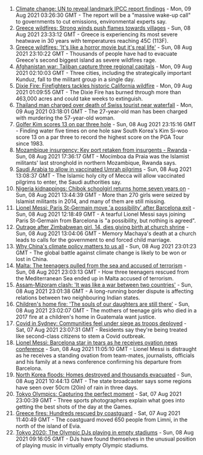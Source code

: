 1. [Climate change: UN to reveal landmark IPCC report findings](https://www.bbc.co.uk/news/science-environment-58141129) - Mon, 09 Aug 2021 03:26:30 GMT - The report will be a "massive wake-up call" to governments to cut emissions, environmental experts say.
2. [Greece wildfires: Strong winds push flames towards villages](https://www.bbc.co.uk/news/world-europe-58141336) - Sun, 08 Aug 2021 23:33:12 GMT - Greece is experiencing its most severe heatwave in 30 years with temperatures reaching 45C (113F).
3. [Greece wildfires: 'It's like a horror movie but it's real life'](https://www.bbc.co.uk/news/world-europe-58141236) - Sun, 08 Aug 2021 23:10:22 GMT - Thousands of people have had to evacuate Greece's second biggest island as severe wildfires rage.
4. [Afghanistan war: Taliban capture three regional capitals](https://www.bbc.co.uk/news/world-asia-58135148) - Mon, 09 Aug 2021 02:10:03 GMT - Three cities, including the strategically important Kunduz, fall to the militant group in a single day.
5. [Dixie Fire: Firefighters tackles historic California wildfire](https://www.bbc.co.uk/news/world-us-canada-58141340) - Mon, 09 Aug 2021 01:09:55 GMT - The Dixie Fire has burned through more than 463,000 acres and could take weeks to extinguish.
6. [Thailand man charged over death of Swiss tourist near waterfall](https://www.bbc.co.uk/news/world-asia-58141926) - Mon, 09 Aug 2021 03:18:01 GMT - The 27-year-old man has been charged with murdering the 57-year-old woman.
7. [Golfer Kim scores 13 on par three hole](https://www.bbc.co.uk/sport/golf/58140968) - Sun, 08 Aug 2021 23:15:16 GMT - Finding water five times on one hole saw South Korea's Kim Si-woo score 13 on a par three to record the highest score on the PGA Tour since 1983.
8. [Mozambique insurgency: Key port retaken from insurgents - Rwanda](https://www.bbc.co.uk/news/world-africa-58138507) - Sun, 08 Aug 2021 17:36:17 GMT - Mocímboa da Praia was the Islamist militants' last stronghold in northern Mozambique, Rwanda says.
9. [Saudi Arabia to allow in vaccinated Umrah pilgrims](https://www.bbc.co.uk/news/world-middle-east-58135756) - Sun, 08 Aug 2021 13:08:37 GMT - The Islamic holy city of Mecca will allow vaccinated pilgrims to enter, the Saudi authorities say.
10. [Nigeria kidnappings: Chibok schoolgirl returns home seven years on](https://www.bbc.co.uk/news/world-africa-58138504) - Sun, 08 Aug 2021 13:44:39 GMT - More than 270 girls were seized by Islamist militants in 2014, and many of them are still missing.
11. [Lionel Messi: Paris St-Germain move 'a possibility' after Barcelona exit](https://www.bbc.co.uk/sport/football/58137262) - Sun, 08 Aug 2021 12:18:49 GMT - A tearful Lionel Messi says joining Paris St-Germain from Barcelona is "a possibility, but nothing is agreed".
12. [Outrage after Zimbabwean girl, 14, dies giving birth at church shrine](https://www.bbc.co.uk/news/world-africa-58130891) - Sun, 08 Aug 2021 13:04:06 GMT - Memory Machaya's death at a church leads to calls for the government to end forced child marriage.
13. [Why China's climate policy matters to us all](https://www.bbc.co.uk/news/world-asia-china-57483492) - Sun, 08 Aug 2021 23:01:23 GMT - The global battle against climate change is likely to be won or lost in China.
14. [Malta: The teenagers pulled from the sea and accused of terrorism](https://www.bbc.co.uk/news/world-57988934) - Sun, 08 Aug 2021 23:03:13 GMT - How three teenagers rescued from the Mediterranean Sea ended up in Malta accused of terrorism.
15. [Assam-Mizoram clash: 'It was like a war between two countries'](https://www.bbc.co.uk/news/world-asia-india-58066768) - Sun, 08 Aug 2021 23:01:38 GMT - A long-running border dispute is affecting relations between two neighbouring Indian states.
16. [Children's home fire: 'The souls of our daughters are still there'](https://www.bbc.co.uk/news/world-latin-america-58076664) - Sun, 08 Aug 2021 23:02:07 GMT - The mothers of teenage girls who died in a 2017 fire at a children's home in Guatemala want justice.
17. [Covid in Sydney: Communities feel under siege as troops deployed](https://www.bbc.co.uk/news/world-australia-58066389) - Sat, 07 Aug 2021 23:07:31 GMT - Residents say they're being treated like second-class citizens to stem a Covid outbreak.
18. [Lionel Messi: Barcelona star in tears as he receives ovation news conference](https://www.bbc.co.uk/sport/av/football/58137848) - Sun, 08 Aug 2021 11:05:10 GMT - Lionel Messi is distraught as he receives a standing ovation from team-mates, journalists, officials and his family at a news conference confirming his departure from Barcelona.
19. [North Korea floods: Homes destroyed and thousands evacuated](https://www.bbc.co.uk/news/world-asia-58135256) - Sun, 08 Aug 2021 10:44:13 GMT - The state broadcaster says some regions have seen over 50cm (20in) of rain in three days.
20. [Tokyo Olympics: Capturing the perfect moment](https://www.bbc.co.uk/news/entertainment-arts-58115465) - Sat, 07 Aug 2021 23:00:39 GMT - Three sports photographers explain what goes into getting the best shots of the day at the Games.
21. [Greece fires: Hundreds rescued by coastguard](https://www.bbc.co.uk/news/world-europe-58128033) - Sat, 07 Aug 2021 11:40:49 GMT - The coastguard moved 650 people from Limni, in the north of the island of Evia.
22. [Tokyo 2020: The Olympic DJs playing in empty stadiums](https://www.bbc.co.uk/news/world-africa-58123179) - Sun, 08 Aug 2021 09:16:05 GMT - DJs have found themselves in the unusual position of playing music in virtually empty Olympic stadiums.
